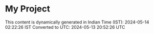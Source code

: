 # My Project

This content is dynamically generated in Indian Time (IST): 2024-05-14 02:22:26 IST
Converted to UTC: 2024-05-13 20:52:26 UTC
